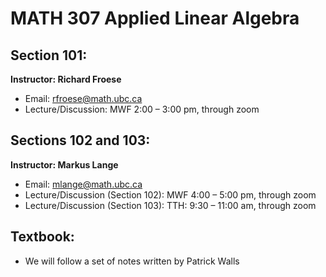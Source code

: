 # MATH 307 Applied Linear Algebra

## Section 101:
**Instructor:  Richard Froese**

* Email:  rfroese@math.ubc.ca
* Lecture/Discussion: MWF 2:00 – 3:00 pm, through zoom

## Sections 102 and 103:
**Instructor: Markus Lange**

* Email: mlange@math.ubc.ca
* Lecture/Discussion (Section 102): MWF 4:00 – 5:00 pm, through zoom
* Lecture/Discussion (Section 103): TTH:  9:30 – 11:00 am, through zoom

## Textbook: 
* We will follow a set of notes written by  Patrick Walls

